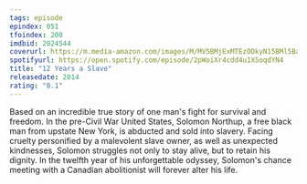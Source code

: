 ```yaml
---
tags: episode
epindex: 051
tfoindex: 200
imdbid: 2024544
coverurl: https://m.media-amazon.com/images/M/MV5BMjExMTEzODkyN15BMl5BanBnXkFtZTcwNTU4NTc4OQ@@._V1_SY300_CR0,0,202,300_.jpg
spotifyurl: https://open.spotify.com/episode/2pWoiXr4cdd4u1X5oqdYN4
title: "12 Years a Slave"
releasedate: 2014
rating: "8.1"
---
```


Based on an incredible true story of one man's fight for survival and freedom. In the pre-Civil War United States, Solomon Northup, a free black man from upstate New York, is abducted and sold into slavery. Facing cruelty personified by a malevolent slave owner, as well as unexpected kindnesses, Solomon struggles not only to stay alive, but to retain his dignity. In the twelfth year of his unforgettable odyssey, Solomon's chance meeting with a Canadian abolitionist will forever alter his life.